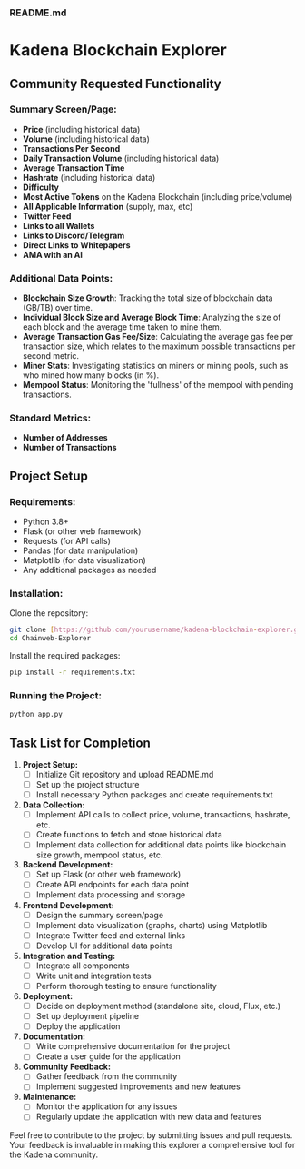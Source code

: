 ### README.md

# Kadena Blockchain Explorer

## Community Requested Functionality

### Summary Screen/Page:
- **Price** (including historical data)
- **Volume** (including historical data)
- **Transactions Per Second**
- **Daily Transaction Volume** (including historical data)
- **Average Transaction Time**
- **Hashrate** (including historical data)
- **Difficulty**
- **Most Active Tokens** on the Kadena Blockchain (including price/volume)
- **All Applicable Information** (supply, max, etc)
- **Twitter Feed**
- **Links to all Wallets**
- **Links to Discord/Telegram**
- **Direct Links to Whitepapers**
- **AMA with an AI**

### Additional Data Points:
- **Blockchain Size Growth**: Tracking the total size of blockchain data (GB/TB) over time.
- **Individual Block Size and Average Block Time**: Analyzing the size of each block and the average time taken to mine them.
- **Average Transaction Gas Fee/Size**: Calculating the average gas fee per transaction size, which relates to the maximum possible transactions per second metric.
- **Miner Stats**: Investigating statistics on miners or mining pools, such as who mined how many blocks (in %).
- **Mempool Status**: Monitoring the 'fullness' of the mempool with pending transactions.

### Standard Metrics:
- **Number of Addresses**
- **Number of Transactions**

## Project Setup

### Requirements:
- Python 3.8+
- Flask (or other web framework)
- Requests (for API calls)
- Pandas (for data manipulation)
- Matplotlib (for data visualization)
- Any additional packages as needed

### Installation:
Clone the repository:
```bash
git clone [https://github.com/yourusername/kadena-blockchain-explorer.git](https://github.com/Tanner-Ray-Martin/Chainweb-Explorer.git)
cd Chainweb-Explorer
```

Install the required packages:
```bash
pip install -r requirements.txt
```

### Running the Project:
```bash
python app.py
```

## Task List for Completion

1. **Project Setup:**
   - [ ] Initialize Git repository and upload README.md
   - [ ] Set up the project structure
   - [ ] Install necessary Python packages and create requirements.txt

2. **Data Collection:**
   - [ ] Implement API calls to collect price, volume, transactions, hashrate, etc.
   - [ ] Create functions to fetch and store historical data
   - [ ] Implement data collection for additional data points like blockchain size growth, mempool status, etc.

3. **Backend Development:**
   - [ ] Set up Flask (or other web framework)
   - [ ] Create API endpoints for each data point
   - [ ] Implement data processing and storage

4. **Frontend Development:**
   - [ ] Design the summary screen/page
   - [ ] Implement data visualization (graphs, charts) using Matplotlib
   - [ ] Integrate Twitter feed and external links
   - [ ] Develop UI for additional data points

5. **Integration and Testing:**
   - [ ] Integrate all components
   - [ ] Write unit and integration tests
   - [ ] Perform thorough testing to ensure functionality

6. **Deployment:**
   - [ ] Decide on deployment method (standalone site, cloud, Flux, etc.)
   - [ ] Set up deployment pipeline
   - [ ] Deploy the application

7. **Documentation:**
   - [ ] Write comprehensive documentation for the project
   - [ ] Create a user guide for the application

8. **Community Feedback:**
   - [ ] Gather feedback from the community
   - [ ] Implement suggested improvements and new features

9. **Maintenance:**
   - [ ] Monitor the application for any issues
   - [ ] Regularly update the application with new data and features

Feel free to contribute to the project by submitting issues and pull requests. Your feedback is invaluable in making this explorer a comprehensive tool for the Kadena community.
